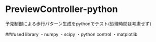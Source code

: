 # PreviewController-python
予見制御による歩行パターン生成をpythonでテスト(処理時間は考慮せず) 

###used library
・numpy
・scipy
・python control
・matplotlib

